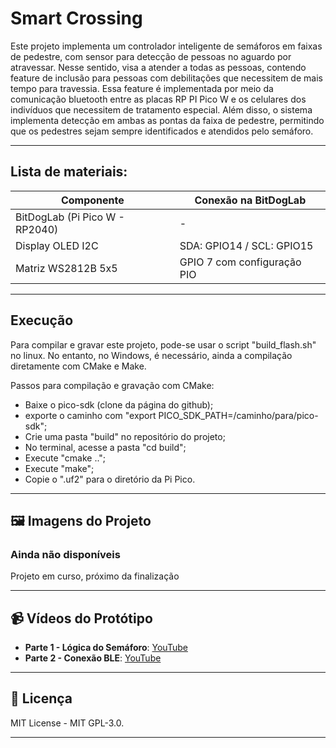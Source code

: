 # Smart Crossing

Este projeto implementa um controlador inteligente de semáforos em faixas de pedestre, com sensor para detecção de pessoas no aguardo por atravessar. Nesse sentido, visa a atender a todas as pessoas, contendo feature de 
inclusão para pessoas com debilitações que necessitem de mais tempo para travessia. Essa feature é implementada por meio da comunicação bluetooth entre as placas RP PI Pico W e os celulares dos indivíduos que necessitem de tratamento especial. Além disso, o sistema implementa detecção em ambas as pontas da faixa de pedestre, permitindo que os pedestres sejam sempre identificados e atendidos pelo semáforo.

---

##  Lista de materiais: 

| Componente            | Conexão na BitDogLab      |
|-----------------------|---------------------------|
| BitDogLab (Pi Pico W - RP2040) | -                |
| Display OLED I2C   | SDA: GPIO14 / SCL: GPIO15 |
| Matriz WS2812B 5x5 | GPIO 7 com configuração PIO |

---

## Execução

Para compilar e gravar este projeto, pode-se usar o script "build_flash.sh" no linux. No entanto, no Windows, é necessário, ainda a compilação diretamente com CMake e Make.

Passos para compilação e gravação com CMake:
- Baixe o pico-sdk (clone da página do github);
- exporte o caminho com "export PICO_SDK_PATH=/caminho/para/pico-sdk";
- Crie uma pasta "build" no repositório do projeto;
- No terminal, acesse a pasta "cd build";
- Execute "cmake ..";
- Execute "make";
- Copie o ".uf2" para o diretório da Pi Pico.

---

## 🖼️ Imagens do Projeto

### Ainda não disponíveis
Projeto em curso, próximo da finalização

---

## 📹 Vídeos do Protótipo

- **Parte 1 - Lógica do Semáforo**: [YouTube](https://youtu.be/ATb_XiY7H3M)
- **Parte 2 - Conexão BLE**: [YouTube](https://youtube.com/shorts/KMRO6cxgSq0?feature=share)

---

## 📜 Licença
MIT License - MIT GPL-3.0.

---
